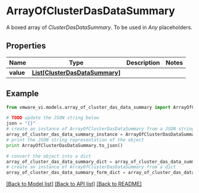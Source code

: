# ArrayOfClusterDasDataSummary

A boxed array of *ClusterDasDataSummary*. To be used in *Any* placeholders. 

## Properties
Name | Type | Description | Notes
------------ | ------------- | ------------- | -------------
**value** | [**List[ClusterDasDataSummary]**](ClusterDasDataSummary.md) |  | 

## Example

```python
from vmware_vi.models.array_of_cluster_das_data_summary import ArrayOfClusterDasDataSummary

# TODO update the JSON string below
json = "{}"
# create an instance of ArrayOfClusterDasDataSummary from a JSON string
array_of_cluster_das_data_summary_instance = ArrayOfClusterDasDataSummary.from_json(json)
# print the JSON string representation of the object
print ArrayOfClusterDasDataSummary.to_json()

# convert the object into a dict
array_of_cluster_das_data_summary_dict = array_of_cluster_das_data_summary_instance.to_dict()
# create an instance of ArrayOfClusterDasDataSummary from a dict
array_of_cluster_das_data_summary_form_dict = array_of_cluster_das_data_summary.from_dict(array_of_cluster_das_data_summary_dict)
```
[[Back to Model list]](../README.md#documentation-for-models) [[Back to API list]](../README.md#documentation-for-api-endpoints) [[Back to README]](../README.md)


